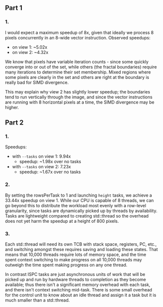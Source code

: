 ## Part 1

### 1.

I would expect a maximum speedup of 8x, given that ideally we process 8 pixels concurrently in an 8-wide vector instruction. 
Observed speedups:
   - on view 1: ~5.02x
   - on view 2: ~4.32x

We know that pixels have variable iteration counts - since some quickly converge into or out of the set, while others (the fractal boundaries) require many iterations to determine their set membership. Mixed regions where some pixels are clearly in the set and others are right at the boundary is really bad for SIMD divergence.

This may explain why view 2 has slightly lower speedup; the boundaries tend to run vertically through the image, and since the vector instructions are running with 8 horizontal pixels at a time, the SIMD divergence may be higher.

## Part 2

### 1. 

Speedups:
   - with `--tasks` on view 1: 9.94x
     - speedup: ~1.98x over no tasks
   - with `--tasks` on view 2: 7.23x
     - speedup: ~1.67x over no tasks

### 2.

By setting the rowsPerTask to 1 and launching `height` tasks, we achieve a 33.44x speedup on view 1. While our CPU is capable of 8 threads, we can go beyond this to distribute the workload most evenly with a row-level granularity, since tasks are dynamically picked up by threads by availability. Tasks are lightweight compared to creating std::thread so the overhead does not yet harm the speedup at a height of 800 pixels.

### 3. 

Each std::thread will need its own TCB with stack space, registers, PC, etc., and switching amongst these requires saving and loading these states. That means that 10,000 threads require lots of memory space, and the time spent context switching to make progress on all 10,000 threads may outweigh the time spent making progress on any one thread.

In contrast ISPC tasks are just asynchronous units of work that will be picked up and run by hardware threads to completion as they become available; thus there isn't a significant memory overhead with each task, and there isn't context switching mid-task. There is some small overhead for the control unit to know about an idle thread and assign it a task but it is much smaller than a std::thread.
